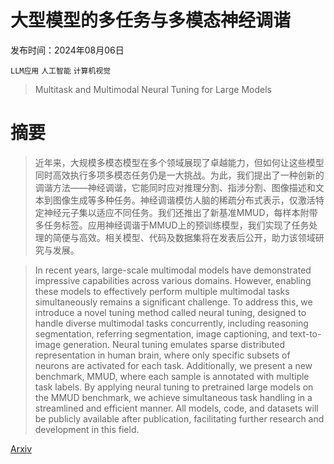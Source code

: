 # 大型模型的多任务与多模态神经调谐

发布时间：2024年08月06日

`LLM应用` `人工智能` `计算机视觉`

> Multitask and Multimodal Neural Tuning for Large Models

# 摘要

> 近年来，大规模多模态模型在多个领域展现了卓越能力，但如何让这些模型同时高效执行多项多模态任务仍是一大挑战。为此，我们提出了一种创新的调谐方法——神经调谐，它能同时应对推理分割、指涉分割、图像描述和文本到图像生成等多种任务。神经调谐模仿人脑的稀疏分布式表示，仅激活特定神经元子集以适应不同任务。我们还推出了新基准MMUD，每样本附带多任务标签。应用神经调谐于MMUD上的预训练模型，我们实现了任务处理的简便与高效。相关模型、代码及数据集将在发表后公开，助力该领域研究与发展。

> In recent years, large-scale multimodal models have demonstrated impressive capabilities across various domains. However, enabling these models to effectively perform multiple multimodal tasks simultaneously remains a significant challenge. To address this, we introduce a novel tuning method called neural tuning, designed to handle diverse multimodal tasks concurrently, including reasoning segmentation, referring segmentation, image captioning, and text-to-image generation. Neural tuning emulates sparse distributed representation in human brain, where only specific subsets of neurons are activated for each task. Additionally, we present a new benchmark, MMUD, where each sample is annotated with multiple task labels. By applying neural tuning to pretrained large models on the MMUD benchmark, we achieve simultaneous task handling in a streamlined and efficient manner. All models, code, and datasets will be publicly available after publication, facilitating further research and development in this field.

[Arxiv](https://arxiv.org/abs/2408.03001)